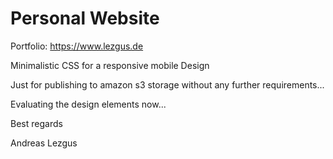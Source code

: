 # Personal Website
Portfolio: https://www.lezgus.de

Minimalistic CSS for a responsive mobile Design

Just for publishing to amazon s3 storage without any further requirements...

Evaluating the design elements now...

Best regards

Andreas Lezgus
